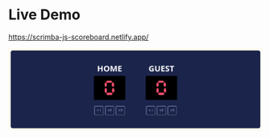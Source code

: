# Live Demo

https://scrimba-js-scoreboard.netlify.app/

![alt text](https://github.com/emmanesgana/scrimba-js-scoreboard/blob/main/preview/preview.png)
